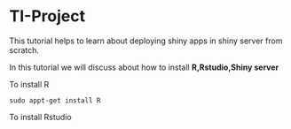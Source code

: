# TI-Project

This tutorial helps to learn about deploying shiny apps in shiny server from scratch.

In this tutorial we will discuss about how to install **R,Rstudio,Shiny server**

To install R
```
sudo appt-get install R
```
To install Rstudio
